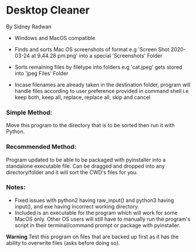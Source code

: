 # Desktop Cleaner

By Sidney Radwan

 - Windows and MacOS compatible

 - Finds and sorts Mac OS screenshots of format e.g 'Screen Shot 2020-03-24 at 9.44.28 pm.png' into a special 'Screenshots' Folder

 - Sorts remaining files by filetype into folders e.g 'cat.jpeg' gets stored into 'jpeg Files' Folder

 - Incase filenames are already taken in the destination folder, program will handle files according to user preference 
provided in command shell i.e keep both, keep all, replace, replace all, skip and cancel

### Simple Method:
Move this program to the directory that is to be sorted then run it with Python.

### Recommended Method: 
Program updated to be able to be packaged with pyinstaller into a standalone executable file. Can be dragged and dropped into any directory/folder and it will sort the CWD's files for you. 

### Notes:

- Fixed issues with python2 having raw_input() and python3 having input(), and exe having incorrect working directory.
- Included is an executable for the program which will work for some MacOS only. Other OS users will still have to manually
run the program's script in their terminal/command prompt or package with pyinstaller.

**Warning** Test this program on files that are backed up first as it has the ability to overwrite files (asks before doing so).
